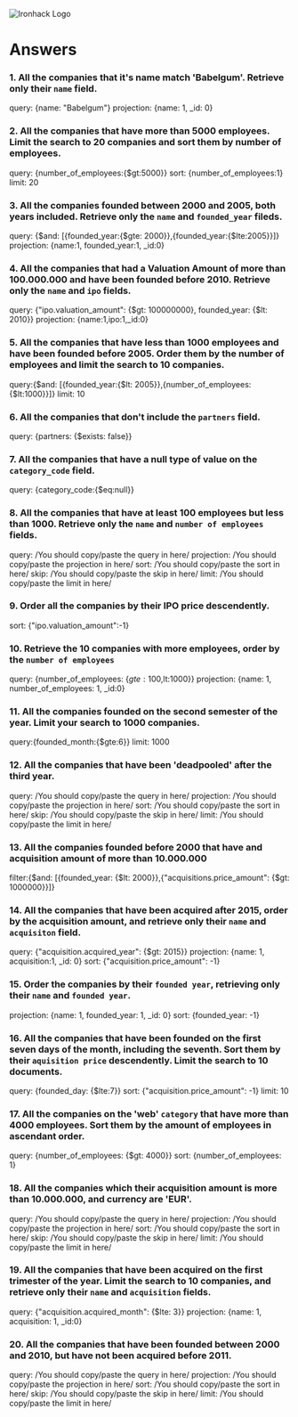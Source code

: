 ![Ironhack Logo](https://i.imgur.com/1QgrNNw.png)

# Answers

### 1. All the companies that it's name match 'Babelgum'. Retrieve only their `name` field.

query: {name: "Babelgum"}
projection: {name: 1, _id: 0}

### 2. All the companies that have more than 5000 employees. Limit the search to 20 companies and sort them by **number of employees**.

query: {number_of_employees:{$gt:5000}}
sort: {number_of_employees:1}
limit: 20

### 3. All the companies founded between 2000 and 2005, both years included. Retrieve only the `name` and `founded_year` fileds.

query: {$and: [{founded_year:{$gte: 2000}},{founded_year:{$lte:2005}}]}
projection: {name:1, founded_year:1, _id:0}

### 4. All the companies that had a Valuation Amount of more than 100.000.000 and have been founded before 2010. Retrieve only the `name` and `ipo` fields.

query: {"ipo.valuation_amount": {$gt: 100000000}, founded_year: {$lt: 2010}}
projection: {name:1,ipo:1,_id:0}

### 5. All the companies that have less than 1000 employees and have been founded before 2005. Order them by the number of employees and limit the search to 10 companies.

query:{$and: [{founded_year:{$lt: 2005}},{number_of_employees:{$lt:1000}}]}
limit: 10

### 6. All the companies that don't include the `partners` field.

query: {partners: {$exists: false}}

### 7. All the companies that have a null type of value on the `category_code` field.

query: {category_code:{$eq:null}}

### 8. All the companies that have at least 100 employees but less than 1000. Retrieve only the `name` and `number of employees` fields.

query: /You should copy/paste the query in here/
projection: /You should copy/paste the projection in here/
sort: /You should copy/paste the sort in here/
skip: /You should copy/paste the skip in here/
limit: /You should copy/paste the limit in here/

### 9. Order all the companies by their IPO price descendently.

sort: {"ipo.valuation_amount":-1}

### 10. Retrieve the 10 companies with more employees, order by the `number of employees`

query: {number_of_employees: {$gte:100,$lt:1000}} 
projection: {name: 1, number_of_employees: 1, _id:0}

### 11. All the companies founded on the second semester of the year. Limit your search to 1000 companies.

query:{founded_month:{$gte:6}}
limit: 1000

### 12. All the companies that have been 'deadpooled' after the third year.

query: /You should copy/paste the query in here/
projection: /You should copy/paste the projection in here/
sort: /You should copy/paste the sort in here/
skip: /You should copy/paste the skip in here/
limit: /You should copy/paste the limit in here/

### 13. All the companies founded before 2000 that have and acquisition amount of more than 10.000.000

filter:{$and: [{founded_year: {$lt: 2000}},{"acquisitions.price_amount": {$gt: 1000000}}]}

### 14. All the companies that have been acquired after 2015, order by the acquisition amount, and retrieve only their `name` and `acquisiton` field.

query: {"acquisition.acquired_year": {$gt: 2015}}
projection: {name: 1, acquisition:1, _id: 0}
sort: {"acquisition.price_amount": -1}

### 15. Order the companies by their `founded year`, retrieving only their `name` and `founded year`.

projection: {name: 1, founded_year: 1, _id: 0}
sort: {founded_year: -1}

### 16. All the companies that have been founded on the first seven days of the month, including the seventh. Sort them by their `aquisition price` descendently. Limit the search to 10 documents.

query: {founded_day: {$lte:7}}
sort: {"acquisition.price_amount": -1}
limit: 10

### 17. All the companies on the 'web' `category` that have more than 4000 employees. Sort them by the amount of employees in ascendant order.

query: {number_of_employees: {$gt: 4000}}
sort: {number_of_employees: 1}

### 18. All the companies which their acquisition amount is more than 10.000.000, and currency are 'EUR'.

query: /You should copy/paste the query in here/
projection: /You should copy/paste the projection in here/
sort: /You should copy/paste the sort in here/
skip: /You should copy/paste the skip in here/
limit: /You should copy/paste the limit in here/

### 19. All the companies that have been acquired on the first trimester of the year. Limit the search to 10 companies, and retrieve only their `name` and `acquisition` fields.

query: {"acquisition.acquired_month": {$lte: 3}}
projection: {name: 1, acquisition: 1, _id:0}

### 20. All the companies that have been founded between 2000 and 2010, but have not been acquired before 2011.

query: /You should copy/paste the query in here/
projection: /You should copy/paste the projection in here/
sort: /You should copy/paste the sort in here/
skip: /You should copy/paste the skip in here/
limit: /You should copy/paste the limit in here/
